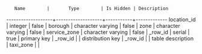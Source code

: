        
       
       Name        |       Type        | Is Hidden | Description
-------------------+-------------------+-----------+-------------
 location_id       | integer           | false     |
 borough           | character varying | false     |
 zone              | character varying | false     |
 service_zone      | character varying | false     |
 _row_id           | serial            | true      |
 primary key       | _row_id           |           |
 distribution key  | _row_id           |           |
 table description | taxi_zone         |           |
